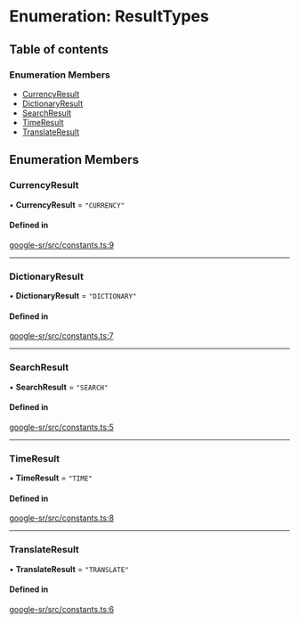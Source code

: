 # Enumeration: ResultTypes

## Table of contents

### Enumeration Members

- [CurrencyResult](ResultTypes.md#currencyresult)
- [DictionaryResult](ResultTypes.md#dictionaryresult)
- [SearchResult](ResultTypes.md#searchresult)
- [TimeResult](ResultTypes.md#timeresult)
- [TranslateResult](ResultTypes.md#translateresult)

## Enumeration Members

### CurrencyResult

• **CurrencyResult** = ``"CURRENCY"``

#### Defined in

[google-sr/src/constants.ts:9](https://github.com/typicalninja/google-sr/blob/eafa30a/packages/google-sr/src/constants.ts#L9)

___

### DictionaryResult

• **DictionaryResult** = ``"DICTIONARY"``

#### Defined in

[google-sr/src/constants.ts:7](https://github.com/typicalninja/google-sr/blob/eafa30a/packages/google-sr/src/constants.ts#L7)

___

### SearchResult

• **SearchResult** = ``"SEARCH"``

#### Defined in

[google-sr/src/constants.ts:5](https://github.com/typicalninja/google-sr/blob/eafa30a/packages/google-sr/src/constants.ts#L5)

___

### TimeResult

• **TimeResult** = ``"TIME"``

#### Defined in

[google-sr/src/constants.ts:8](https://github.com/typicalninja/google-sr/blob/eafa30a/packages/google-sr/src/constants.ts#L8)

___

### TranslateResult

• **TranslateResult** = ``"TRANSLATE"``

#### Defined in

[google-sr/src/constants.ts:6](https://github.com/typicalninja/google-sr/blob/eafa30a/packages/google-sr/src/constants.ts#L6)
